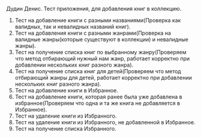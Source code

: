 Дудин Денис. Тест приложения, для добавления книг в коллекцию.
1. Тест на добавление книги с разными названиями(Проверка как валидных, так и невалидных названий книг).
2. Тест на добавления книги с разными жанрами(Проверка на валидные жанры(которые существуют в коллекции) и невалидные жанры).
3. Тест на получение списка книг по выбранному жанру(Проверяем что метод отбирающий нужный нам жанр, работает корректно при добавлении нескольких книг разного жанра).
4. Тест на получение списка книг для детей(Проверяем что метод отбирающий жанры для детей, работает корректно при добавлении нескольких книг разного жанра).
5. Тест на добавление книги в Избранное.
6. Тест на добавление книги, которая ранее была уже добавлена в избранное(Проверяем что одна и та же книга не добавляется в Избранное).
7. Тест на удаление книги из Избранного.
8. Тест на удаление книги из Избранного, не добавленной в Избранное.
9. Тест на получение списка Избранного.
